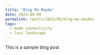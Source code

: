 ```yaml
---
title: 'Blog Me Maybe'
date: 2023-09-09
permalink: /posts/2023/09/blog-me-maybe/
tags:
  - mode connectivity
  - loss landscape
---
```


This is a sample blog post.